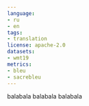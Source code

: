```yaml
---
language:
- ru
- en
tags:
- translation
license: apache-2.0
datasets:
- wmt19
metrics:
- bleu
- sacrebleu
---
```



balabala
balabala
balabala